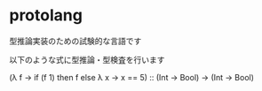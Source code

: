 protolang
=====

型推論実装のための試験的な言語です

以下のような式に型推論・型検査を行います

(λ f -> 
  if (f 1) 
    then f
    else λ x -> x == 5) :: (Int -> Bool) -> (Int -> Bool)


